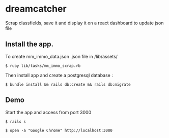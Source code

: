 # dreamcatcher

Scrap classfields, save it and display it on a react dashboard
to update json file

## Install the app.

To create mm_immo_data.json .json file in /lib/assets/

```
$ ruby lib/tasks/mm_immo_scrap.rb
```

Then install app and create a postgresql database :

```
$ bundle install && rails db:create && rails db:migrate
```

## Demo

Start the app and access from port 3000

```
$ rails s
```

```
$ open -a "Google Chrome" http://localhost:3000
```
